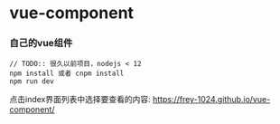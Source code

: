 # vue-component
### 自己的vue组件
```
// TODO:: 很久以前项目，nodejs < 12
npm install 或者 cnpm install
npm run dev
```

点击index界面列表中选择要查看的内容: https://frey-1024.github.io/vue-component/
